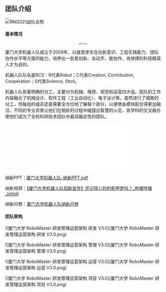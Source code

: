 ## 团队介绍

![RM2021战队合照](RM2021战队合照.jpg)

#### 基本情况

<center><img src="RCS logo.jpg" alt="RCS logo" style="zoom:36%;" /></center>

厦门大学机器人队成立于2008年，以提高学生在创新意识、工程实践能力、团队协作水平等方面的能力，培养出一批爱创新、会动手、能协作、肯拼搏的科技精英人才为目的。

机器人队队名是RCS：R代表Robot；C代表Creation, Contribution, Cooperation；S代表Science, Stick。

机器人队有着明确的分工，主要分为机械、电控、视觉和运营四大组。团队的工作内容融合了机械设计、软件工程（工业自动化）、电子设计等。虽然进行了细致的分工，但每组的成员还是需要全方位地了解每个部分，以便使各模块配合得更加融洽。不同的专业背景让他们在相处的过程中碰撞出智慧的火花，各学科的交叉融合使他们成为了全校科研技术团队中最具融合性的团队。

<center><iframe src="//player.bilibili.com/player.html?aid=588991643&bvid=BV1sB4y1T7aE&cid=364449093&page=1" scrolling="no" border="0" frameborder="no" framespacing="0" allowfullscreen="true"> </iframe></center>

纳新PPT：[厦门大学机器人队-纳新PPT.pdf](厦门大学机器人队-纳新PPT.pdf) 

纳新视频：[【厦门大学机器人队招新宣传】还记得儿时的机甲梦吗？_哔哩哔哩_bilibili](https://www.bilibili.com/video/BV1sB4y1T7aE)

纳新问卷：[厦门大学机器人队纳新问卷](https://docs.qq.com/form/page/DR0dtUVNnemtFcG14?_w_tencentdocx_form=1)

#### 团队架构

![厦门大学 RoboMaster 研发管理运营架构 研发 V3.0](厦门大学 RoboMaster 研发管理运营架构 研发 V3.0.png)

![厦门大学 RoboMaster 研发管理运营架构 管理 V3.0](厦门大学 RoboMaster 研发管理运营架构 管理 V3.0.png)

![厦门大学 RoboMaster 研发管理运营架构 运营 V3.0](厦门大学 RoboMaster 研发管理运营架构 运营 V3.0.png)

![厦门大学 RoboMaster 研发管理运营架构 项目 V3.0](厦门大学 RoboMaster 研发管理运营架构 项目 V3.0.png)
